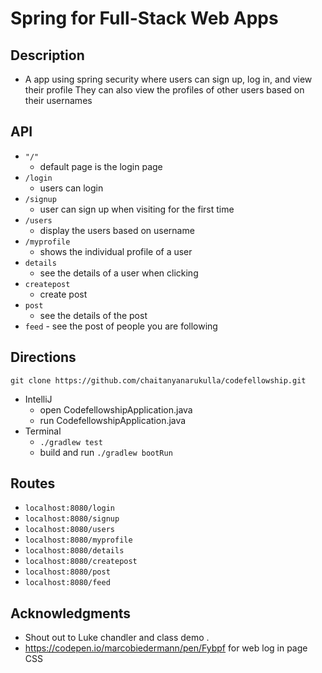# Spring for Full-Stack Web Apps

## Description
- A app using spring security where users can sign up, log in, and view their profile
 They can also view the profiles of other users based on their usernames

## API

- ```"/"```
    - default page is the login page
- ```/login```
    - users can login
- ```/signup```
    - user can sign up when visiting for the first time
- ```/users```
    - display the users based on username
-  ```/myprofile```
    - shows the individual profile of a user
- ```details```
    - see the details of a user when clicking
- ```createpost```
    - create post
- ```post```
     - see the details of the post
- ```feed```
      - see the post of people you are following
    


## Directions
```git clone https://github.com/chaitanyanarukulla/codefellowship.git```

- IntelliJ
    - open CodefellowshipApplication.java
    - run CodefellowshipApplication.java 
- Terminal
    - ```./gradlew test```
    - build and run ```./gradlew bootRun```

## Routes
- ```localhost:8080/login```
- ```localhost:8080/signup```
- ```localhost:8080/users```
- ```localhost:8080/myprofile```
- ```localhost:8080/details```
- ```localhost:8080/createpost```
- ```localhost:8080/post```
- ```localhost:8080/feed```

## Acknowledgments
- Shout out to Luke chandler and class demo . 
- https://codepen.io/marcobiedermann/pen/Fybpf for web log in page CSS